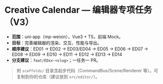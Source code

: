 # Creative Calendar — 编辑器专项任务（V3）

- **范围**：uni-app（mp-weixin），Vue3 + TS，前端 Mock。
- **目标**：完善编辑器的渲染、交互、性能与导出。
- **顺序建议**：ED01 → ED02 → ED03/ED04 → ED05 → ED06 → ED07 → ED08 → ED09 → ED10 → ED11 → ED12 → ED13 → ED14
- **分支建议**：`feat/EDxx-<slug>`；一任务一 PR。

> 附 `scaffolds/` 目录含起步代码（CommandBus/Scene/Renderer 等）。可复制到你的仓库（建议放到 `src/editor/`）。
